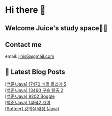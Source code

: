 # Hi there 👋

## Welcome Juice's study space✍🏼

<!-- ## 언어

<p>
  <img alt="" src= "https://img.shields.io/badge/JavaScript-F7DF1E?style=flat-square&logo=JavaScript&logoColor=white"/> 
  <img alt="" src= "https://img.shields.io/badge/TypeScript-black?logo=typescript&logoColor=blue"/>
</p> -->

## Contact me
email: jinjs6@gmail.com

## 📕 Latest Blog Posts

<a href=https://devjuice.tistory.com/76>[백준/Java] 17470 배열 돌리기 5</a></br><a href=https://devjuice.tistory.com/75>[백준/Java] 13460 구슬 탈출 2</a></br><a href=https://devjuice.tistory.com/74>[백준/Java] 9202 Boggle</a></br><a href=https://devjuice.tistory.com/73>[백준/Java] 14942 개미</a></br><a href=https://devjuice.tistory.com/72>[Softeer] 강의실 배정 (Java)</a></br>